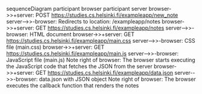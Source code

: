 sequenceDiagram
    participant browser
    participant server
    browser->>+server: POST https://studies.cs.helsinki.fi/exampleapp/new_note
    server-->>-browser: Redirects to location: /exampleapp/notes
    browser->>+server: GET https://studies.cs.helsinki.fi/exampleapp/notes
    server-->>-browser: HTML document
    browser->>+server: GET https://studies.cs.helsinki.fi/exampleapp/main.css
    server-->>-browser: CSS file (main.css)
    browser->>+server: GET https://studies.cs.helsinki.fi/exampleapp/main.js
    server-->>-browser: JavaScript file (main.js)
    Note right of browser: The browser starts executing the JavaScript code that fetches the JSON from the server
    browser->>+server: GET https://studies.cs.helsinki.fi/exampleapp/data.json
    server-->>-browser: data.json with JSON object
    Note right of browser: The browser executes the callback function that renders the notes
